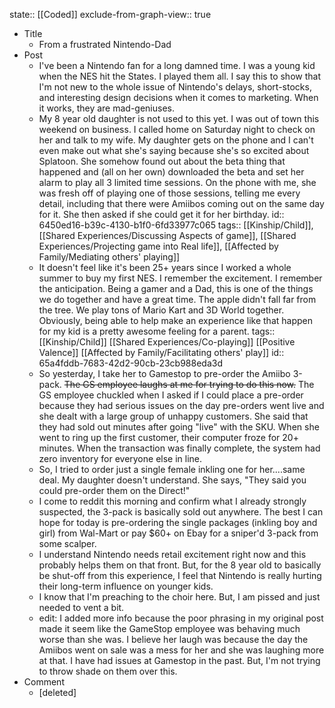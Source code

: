 state:: [[Coded]]
exclude-from-graph-view:: true

- Title
	- From a frustrated Nintendo-Dad
- Post
	- I've been a Nintendo fan for a long damned time. I was a young kid when the NES hit the States. I played them all. I say this to show that I'm not new to the whole issue of Nintendo's delays, short-stocks, and interesting design decisions when it comes to marketing. When it works, they are mad-geniuses.
	- My 8 year old daughter is not used to this yet. I was out of town this weekend on business. I called home on Saturday night to check on her and talk to my wife. My daughter gets on the phone and I can't even make out what she's saying because she's so excited about Splatoon. She somehow found out about the beta thing that happened and (all on her own) downloaded the beta and set her alarm to play all 3 limited time sessions. On the phone with me, she was fresh off of playing one of those sessions, telling me every detail, including that there were Amiibos coming out on the same day for it. She then asked if she could get it for her birthday.
	  id:: 6450ed16-b39c-4130-b1f0-6fd33977c065
	  tags:: [[Kinship/Child]], [[Shared Experiences/Discussing Aspects of game]], [[Shared Experiences/Projecting game into Real life]], [[Affected by Family/Mediating others' playing]]
	- It doesn't feel like it's been 25+ years since I worked a whole summer to buy my first NES. I remember the excitement. I remember the anticipation. Being a gamer and a Dad, this is one of the things we do together and have a great time. The apple didn't fall far from the tree. We play tons of Mario Kart and 3D World together. Obviously, being able to help make an experience like that happen for my kid is a pretty awesome feeling for a parent.
	  tags:: [[Kinship/Child]] [[Shared Experiences/Co-playing]] [[Positive Valence]] [[Affected by Family/Facilitating others' play]]
	  id:: 65a4fddb-7683-42d2-90cb-23cb988eda3d
	- So yesterday, I take her to Gamestop to pre-order the Amiibo 3-pack. ~~The GS employee laughs at me for trying to do this now.~~ The GS employee chuckled when I asked if I could place a pre-order because they had serious issues on the day pre-orders went live and she dealt with a large group of unhappy customers. She said that they had sold out minutes after going "live" with the SKU. When she went to ring up the first customer, their computer froze for 20+ minutes. When the transaction was finally complete, the system had zero inventory for everyone else in line.
	- So, I tried to order just a single female inkling one for her....same deal. My daughter doesn't understand. She says, "They said you could pre-order them on the Direct!"
	- I come to reddit this morning and confirm what I already strongly suspected, the 3-pack is basically sold out anywhere. The best I can hope for today is pre-ordering the single packages (inkling boy and girl) from Wal-Mart or pay $60+ on Ebay for a sniper'd 3-pack from some scalper.
	- I understand Nintendo needs retail excitement right now and this probably helps them on that front. But, for the 8 year old to basically be shut-off from this experience, I feel that Nintendo is really hurting their long-term influence on younger kids.
	- I know that I'm preaching to the choir here. But, I am pissed and just needed to vent a bit.
	- edit: I added more info because the poor phrasing in my original post made it seem like the GameStop employee was behaving much worse than she was. I believe her laugh was because the day the Amiibos went on sale was a mess for her and she was laughing more at that. I have had issues at Gamestop in the past. But, I'm not trying to throw shade on them over this.
- Comment
	- [deleted]